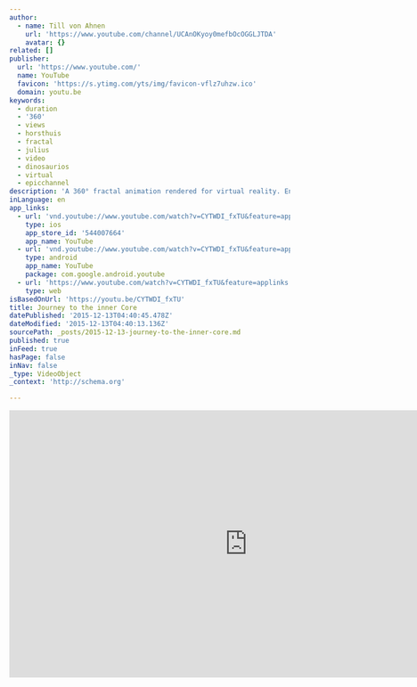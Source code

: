 ```yaml
---
author:
  - name: Till von Ahnen
    url: 'https://www.youtube.com/channel/UCAnOKyoy0mefbOcOGGLJTDA'
    avatar: {}
related: []
publisher:
  url: 'https://www.youtube.com/'
  name: YouTube
  favicon: 'https://s.ytimg.com/yts/img/favicon-vflz7uhzw.ico'
  domain: youtu.be
keywords:
  - duration
  - '360'
  - views
  - horsthuis
  - fractal
  - julius
  - video
  - dinosaurios
  - virtual
  - epicchannel
description: 'A 360° fractal animation rendered for virtual reality. Enjoy the Journey. Read more at http://tillvonahnen.de/fractal/'
inLanguage: en
app_links:
  - url: 'vnd.youtube://www.youtube.com/watch?v=CYTWDI_fxTU&feature=applinks'
    type: ios
    app_store_id: '544007664'
    app_name: YouTube
  - url: 'vnd.youtube://www.youtube.com/watch?v=CYTWDI_fxTU&feature=applinks'
    type: android
    app_name: YouTube
    package: com.google.android.youtube
  - url: 'https://www.youtube.com/watch?v=CYTWDI_fxTU&feature=applinks'
    type: web
isBasedOnUrl: 'https://youtu.be/CYTWDI_fxTU'
title: Journey to the inner Core
datePublished: '2015-12-13T04:40:45.478Z'
dateModified: '2015-12-13T04:40:13.136Z'
sourcePath: _posts/2015-12-13-journey-to-the-inner-core.md
published: true
inFeed: true
hasPage: false
inNav: false
_type: VideoObject
_context: 'http://schema.org'

---
```

<iframe src="https://cdn.embedly.com/widgets/media.html?src=https%3A%2F%2Fwww.youtube.com%2Fembed%2FCYTWDI_fxTU%3Ffeature%3Doembed&amp;url=https%3A%2F%2Fwww.youtube.com%2Fwatch%3Fv%3DCYTWDI_fxTU%26feature%3Dyoutu.be&amp;image=https%3A%2F%2Fi.ytimg.com%2Fvi%2FCYTWDI_fxTU%2Fhqdefault.jpg&amp;key=b7d04c9b404c499eba89ee7072e1c4f7&amp;type=text%2Fhtml&amp;schema=youtube" width="854" height="480" scrolling="no" frameborder="0" allowfullscreen="allowfullscreen" style=""></iframe>